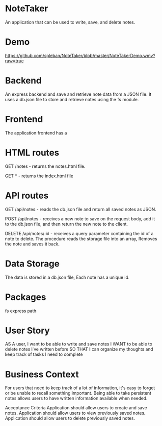 # NoteTaker
An application that can be used to write, save, and delete notes. 

# Demo
https://github.com/spleban/NoteTaker/blob/master/NoteTakerDemo.wmv?raw=true

# Backend
An express backend and save and retrieve note data from a JSON file.
It uses a db.json file to store and retrieve notes using the fs module.

# Frontend
The application frontend has a

# HTML routes
GET /notes - returns the notes.html file.

GET * - returns the index.html file

# API routes
GET /api/notes - reads the db.json file and return all saved notes as JSON.

POST /api/notes - receives a new note to save on the request body, add it to the db.json file, and then return the new note to the client.

DELETE /api/notes/:id - receives a query parameter containing the id of a note to delete. The procedure reads the storage file into an array, Removes the note and saves it back.

# Data Storage
The data is stored in a db.json file,  Each note has a unique id.

# Packages
fs
express
path


# User Story
AS A user, I want to be able to write and save notes
I WANT to be able to delete notes I've written before
SO THAT I can organize my thoughts and keep track of tasks I need to complete

# Business Context
For users that need to keep track of a lot of information, it's easy to forget or be unable to recall something important. Being able to take persistent notes allows users to have written information available when needed.

Acceptance Criteria
Application should allow users to create and save notes.
Application should allow users to view previously saved notes.
Application should allow users to delete previously saved notes.


